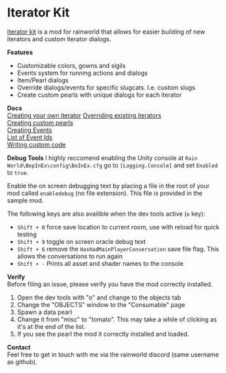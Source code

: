 # Iterator Kit

[Iterator kit](https://github.com/Twofour2/IteratorKit) is a mod for rainworld that allows for easier building of new iterators and custom iterator dialogs.

**Features**

- Customizable colors, gowns and sigils
- Events system for running actions and dialogs
- Item/Pearl dialogs
- Override dialogs/events for specific slugcats. I.e. custom slugs
- Create custom pearls with unique dialogs for each iterator

**Docs**  
[Creating your own iterator](~/iterators.md) 
[Overriding existing iterators](~/overrideOracles.md)   
[Creating custom pearls](~/pearls.md)  
[Creating Events](~/events.md)  
[List of Event Ids](~/eventIds.md)  
[Writing custom code](~/customCode.md)

**Debug Tools**
I highly reccomend enabling the Unity console at `Rain World\BepInEx\config\BeInEx.cfg` go to `[Logging.Console]` and set `Enabled` to `true`.

Enable the on screen debugging text by placing a file in the root of your mod called `enabledebug` (no file extension). This file is provided in the sample mod.

The following keys are also availible when the dev tools active (`o` key):  

- `Shift + 0` force save location to current room, use with reload for quick testing
- `Shift + 9` toggle on screen oracle debug text
- `Shift + 6` remove the `HasHadMainPlayerConversation` save file flag. This allows the conversations to run again
- `Shift + -` Prints all asset and shader names to the console


**Verify**  
Before filing an issue, please verify you have the mod correctly installed.

1. Open the dev tools with "o" and change to the objects tab  
2. Change the "OBJECTS" window to the "Consumable" page  
3. Spawn a data pearl  
4. Change it from "misc" to "tomato". This may take a while of clicking as it's at the end of the list.  
5. If you see the pearl the mod it correctly installed and loaded.  

**Contact**   
Feel free to get in touch with me via the rainworld discord (same username as github).  
